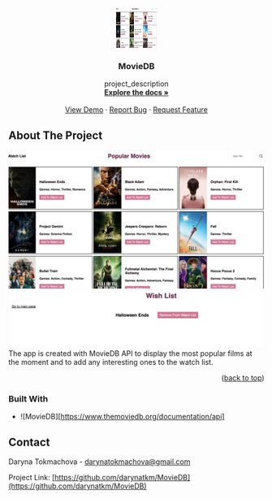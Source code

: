 

<!-- PROJECT LOGO -->
<br />
<div align="center">
  <a href="https://github.com/darynatkm/MovieDB">
    <img src="img/movieDB.png" alt="Logo" width="80" height="80">
  </a>

<h3 align="center">MovieDB</h3>

  <p align="center">
    project_description
    <br />
    <a href="https://github.com/darynatkm/MovieDB"><strong>Explore the docs »</strong></a>
    <br />
    <br />
    <a href="https://github.com/darynatkm/MovieDB">View Demo</a>
    ·
    <a href="https://github.com/darynatkm/MovieDB/issues">Report Bug</a>
    ·
    <a href="https://github.com/darynatkm/MovieDB/issues">Request Feature</a>
  </p>
</div>




<!-- ABOUT THE PROJECT -->
## About The Project

![Product Name Screen Shot](img/movieDB.png)
![Product Name Screen Shot](img/movieDB2.png)
The app is created with MovieDB API to display the most popular films at the moment and to add any interesting ones to the watch list. 


<p align="right">(<a href="#readme-top">back to top</a>)</p>



### Built With

* ![MovieDB][https://www.themoviedb.org/documentation/api]


<!-- CONTACT -->
## Contact

Daryna Tokmachova  - darynatokmachova@gmail.com

Project Link: [https://github.com/darynatkm/MovieDB](https://github.com/darynatkm/MovieDB)








